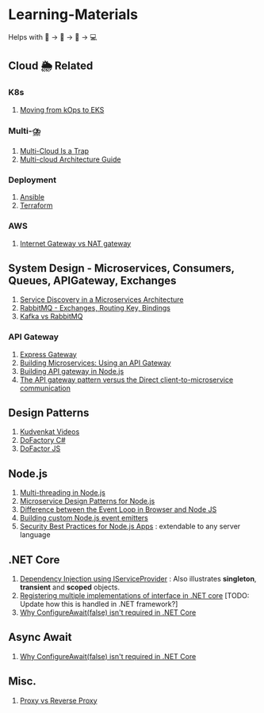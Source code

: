 # Learning-Materials
Helps with 📘 -> 📖 -> 🧠 -> 💻

## Cloud 🌦️ Related
### K8s
1. [Moving from kOps to EKS](https://www.productboard.com/blog/moving-from-kops-to-eks/?utm_source=pocket_mylist)

### Multi-⛈️
1. [Multi-Cloud Is a Trap](https://bravenewgeek.com/multi-cloud-is-a-trap/?utm_source=pocket_mylist)
2. [Multi-cloud Architecture Guide](https://www.backblaze.com/blog/multi-cloud-strategy-architecture-guide/?utm_source=pocket_mylist)

### Deployment 
1. [Ansible](https://www.freecodecamp.org/news/what-is-ansible/)
2. [Terraform](https://www.terraform.io/)

### AWS
1. [Internet Gateway vs NAT gateway](https://medium.com/awesome-cloud/aws-vpc-difference-between-internet-gateway-and-nat-gateway-c9177e710af6)

## System Design - Microservices, Consumers, Queues, APIGateway, Exchanges
1. [Service Discovery in a Microservices Architecture](https://www.nginx.com/blog/service-discovery-in-a-microservices-architecture/?utm_source=pocket_mylist)
2. [RabbitMQ - Exchanges, Routing Key, Bindings](https://www.cloudamqp.com/blog/part4-rabbitmq-for-beginners-exchanges-routing-keys-bindings.html)
3. [Kafka vs RabbitMQ](https://www.projectpro.io/article/kafka-vs-rabbitmq/451?utm_source=pocket_mylist)

### API Gateway
1. [Express Gateway](https://www.express-gateway.io/)
2. [Building Microservices: Using an API Gateway](https://www.nginx.com/blog/building-microservices-using-an-api-gateway/)
3. [Building API gateway in Node.js](https://blog.risingstack.com/building-an-api-gateway-using-nodejs/)
4. [The API gateway pattern versus the Direct client-to-microservice communication](https://docs.microsoft.com/en-us/dotnet/architecture/microservices/architect-microservice-container-applications/direct-client-to-microservice-communication-versus-the-api-gateway-pattern)

## Design Patterns
1. [Kudvenkat Videos](https://www.youtube.com/watch?v=rI4kdGLaUiQ&list=PL6n9fhu94yhUbctIoxoVTrklN3LMwTCmd&index=1&ab_channel=kudvenkat)
2. [DoFactory C#](https://www.dofactory.com/net/design-patterns)
3. [DoFactor JS](https://www.dofactory.com/javascript/design-patterns)

## Node.js
1. [Multi-threading in Node.js](https://blog.appsignal.com/2022/07/20/an-introduction-to-multithreading-in-nodejs.html)
2. [Microservice Design Patterns for Node.js](https://blog.bitsrc.io/my-favorite-microservice-design-patterns-for-node-js-fe048c635d83)
3. [Difference between the Event Loop in Browser and Node JS](https://dev.to/jasmin/difference-between-the-event-loop-in-browser-and-node-js-1113?utm_source=pocket_mylist)
4. [Building custom Node.js event emitters](https://blog.logrocket.com/building-custom-node-js-event-emitters/)
5. [Security Best Practices for Node.js Apps](https://hackernoon.com/security-best-practices-for-nodejs-apps-to1k313u?utm_source=pocket_mylist) : extendable to any server language

## .NET Core
1. [Dependency Injection using IServiceProvider](https://docs.microsoft.com/en-us/dotnet/core/extensions/dependency-injection-usage) : Also illustrates **singleton**, **transient** and **scoped** objects.
2. [Registering multiple implementations of interface in .NET core](https://dejanstojanovic.net/aspnet/2018/december/registering-multiple-implementations-of-the-same-interface-in-aspnet-core/) [TODO: Update how this is handled in .NET framework?]
3. [Why ConfigureAwait(false) isn't required in .NET Core](https://blog.stephencleary.com/2017/03/aspnetcore-synchronization-context.html)

## Async Await
1. [Why ConfigureAwait(false) isn't required in .NET Core](https://blog.stephencleary.com/2017/03/aspnetcore-synchronization-context.html)

## Misc.
1. [Proxy vs Reverse Proxy](https://stackoverflow.com/questions/224664/whats-the-difference-between-a-proxy-server-and-a-reverse-proxy-server)

